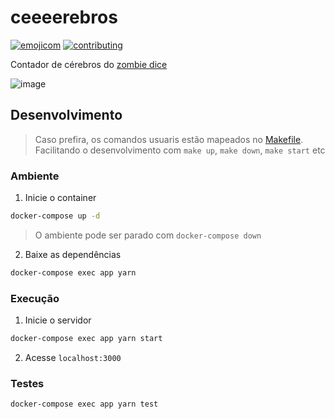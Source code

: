 # ceeeerebros

[![emojicom](https://img.shields.io/badge/emojicom-%F0%9F%90%9B%20%F0%9F%86%95%20%F0%9F%92%AF%20%F0%9F%91%AE%20%F0%9F%86%98%20%F0%9F%92%A4-%23fff)](http://neni.dev/emojicom) [![contributing](https://img.shields.io/badge/CONTRIBUTING-CONTRIBUINDO-%23fff)](http://neni.dev/contributing)

Contador de cérebros do [zombie dice](https://ludopedia.com.br/jogo/zombie-dice)

![image](https://github.com/nenitf/ceeeerebros/assets/29121828/8cd139b4-ead6-4407-a231-55163f1fa737)

## Desenvolvimento

> Caso prefira, os comandos usuaris estão mapeados no [Makefile](Makefile). Facilitando o desenvolvimento com `make up`, `make down`, `make start` etc

### Ambiente

1. Inicie o container 

```sh
docker-compose up -d
```

> O ambiente pode ser parado com ``docker-compose down``

2. Baixe as dependências 

```sh
docker-compose exec app yarn
```

### Execução

1. Inicie o servidor

```sh
docker-compose exec app yarn start
```

2. Acesse `localhost:3000`

### Testes

```sh
docker-compose exec app yarn test
```
